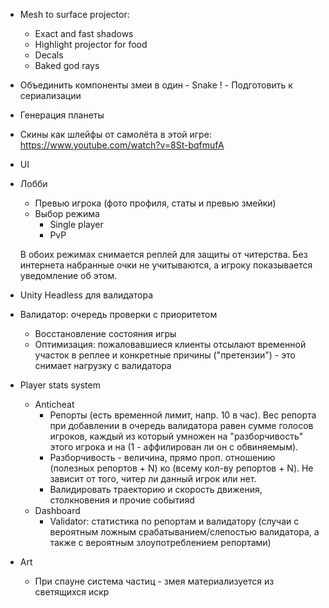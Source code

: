  - Mesh to surface projector:
    - Exact and fast shadows
    - Highlight projector for food
    - Decals
    - Baked god rays
 - Объединить компоненты змеи в один - Snake
! - Подготовить к сериализации
 - Генерация планеты
 - Скины как шлейфы от самолёта в этой игре: https://www.youtube.com/watch?v=8St-bqfmufA
 - UI

 - Лобби
   - Превью игрока (фото профиля, статы и превью змейки)
   - Выбор режима
     - Single player
     - PvP

    В обоих режимах снимается реплей для защиты от читерства. Без интернета набранные очки не учитываются, а игроку показывается уведомление об этом.

 - Unity Headless для валидатора
 - Валидатор: очередь проверки с приоритетом
    - Восстановление состояния игры
    - Оптимизация: пожаловавшиеся клиенты отсылают временной участок в реплее и конкретные причины ("претензии") - это снимает нагрузку с валидатора
 - Player stats system
    - Anticheat
        - Репорты (есть временной лимит, напр. 10 в час). Вес репорта при добавлении в очередь валидатора равен сумме голосов игроков, каждый из который умножен на "разборчивость" этого игрока и на (1 - аффилирован ли он с обвиняемым).
        - Разборчивость - величина, прямо проп. отношению (полезных репортов + N) ко (всему кол-ву репортов + N). Не зависит от того, читер ли данный игрок или нет.
        - Валидировать траекторию и скорость движения, столкновения и прочие событияd
    - Dashboard
        - Validator: статистика по репортам и валидатору (случаи с вероятным ложным срабатыванием/слепостью валидатора, а также с вероятным злоупотреблением репортами)

 - Art
    - При спауне система частиц - змея материализуется из светящихся искр
